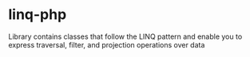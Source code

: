 # linq-php
Library contains classes that follow the LINQ pattern and enable you to express traversal, filter, and projection operations over data
